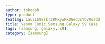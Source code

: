 ```yaml
---
author: tokodab
type: product
featimg: 1au21b98skTJKMxywMk0GedJsYbVRosdd
title: Venom Comic Samsung Galaxy S9 Case
tags: [samsung, galaxy, s9]
category: [samsung]
---
```

